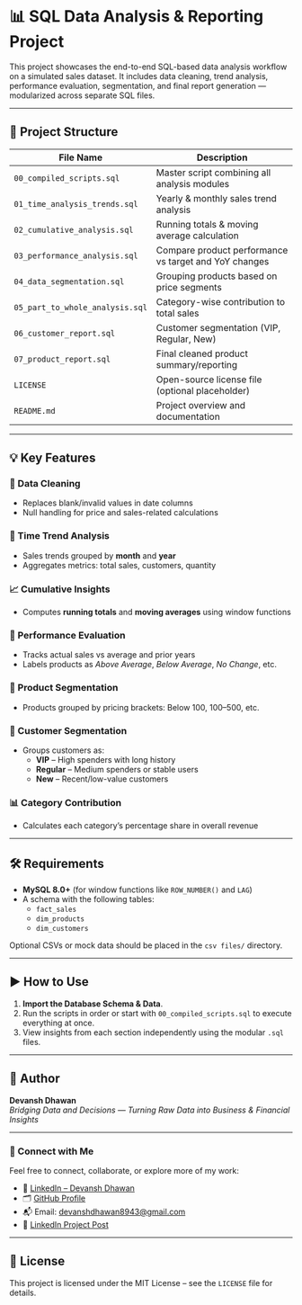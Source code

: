 # 📊 SQL Data Analysis & Reporting Project

This project showcases the end-to-end SQL-based data analysis workflow on a simulated sales dataset. It includes data cleaning, trend analysis, performance evaluation, segmentation, and final report generation — modularized across separate SQL files.

---

## 📁 Project Structure

| File Name                  | Description                                                |
|----------------------------|------------------------------------------------------------|
| `00_compiled_scripts.sql` | Master script combining all analysis modules               |
| `01_time_analysis_trends.sql` | Yearly & monthly sales trend analysis                     |
| `02_cumulative_analysis.sql` | Running totals & moving average calculation               |
| `03_performance_analysis.sql` | Compare product performance vs target and YoY changes     |
| `04_data_segmentation.sql` | Grouping products based on price segments                 |
| `05_part_to_whole_analysis.sql` | Category-wise contribution to total sales              |
| `06_customer_report.sql`  | Customer segmentation (VIP, Regular, New)                  |
| `07_product_report.sql`   | Final cleaned product summary/reporting                    |
| `LICENSE`                 | Open-source license file (optional placeholder)            |
| `README.md`               | Project overview and documentation                         |

---

## 💡 Key Features

### 🔧 Data Cleaning
- Replaces blank/invalid values in date columns
- Null handling for price and sales-related calculations

### 📅 Time Trend Analysis
- Sales trends grouped by **month** and **year**
- Aggregates metrics: total sales, customers, quantity

### 📈 Cumulative Insights
- Computes **running totals** and **moving averages** using window functions

### 🎯 Performance Evaluation
- Tracks actual sales vs average and prior years
- Labels products as *Above Average*, *Below Average*, *No Change*, etc.

### 🧩 Product Segmentation
- Products grouped by pricing brackets: Below 100, 100–500, etc.

### 🧠 Customer Segmentation
- Groups customers as:
  - **VIP** – High spenders with long history
  - **Regular** – Medium spenders or stable users
  - **New** – Recent/low-value customers

### 📊 Category Contribution
- Calculates each category’s percentage share in overall revenue

---

## 🛠 Requirements

- **MySQL 8.0+** (for window functions like `ROW_NUMBER()` and `LAG`)
- A schema with the following tables:
  - `fact_sales`
  - `dim_products`
  - `dim_customers`

Optional CSVs or mock data should be placed in the `csv files/` directory.

---

## ▶️ How to Use

1. **Import the Database Schema & Data**.
2. Run the scripts in order or start with `00_compiled_scripts.sql` to execute everything at once.
3. View insights from each section independently using the modular `.sql` files.

---

## 👤 Author  
**Devansh Dhawan**  
*Bridging Data and Decisions — Turning Raw Data into Business & Financial Insights*

---

### 🔗 Connect with Me

Feel free to connect, collaborate, or explore more of my work:

- 💼 [LinkedIn – Devansh Dhawan](https://www.linkedin.com/in/devanshdhawan)
- 🗂️ [GitHub Profile](https://github.com/DevDhawan1)
- 📬 Email: [devanshdhawan8943@gmail.com](mailto:devanshdhawan8943@gmail.com)
- 🔖 [LinkedIn Project Post](https://www.linkedin.com/posts/devanshdhawan_project-sql-data)

---

## 📄 License

This project is licensed under the MIT License – see the `LICENSE` file for details.
